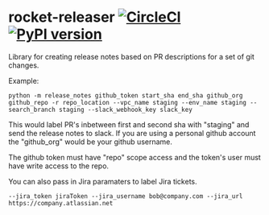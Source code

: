 # rocket-releaser [![CircleCI](https://circleci.com/gh/15five/rocketReleaser.svg?style=svg&circle-token=022a3a89718d088ac8a737b2d03280c4c1864ed0)](https://circleci.com/gh/15five/rocketReleaser) [![PyPI version](https://badge.fury.io/py/rocket-releaser.svg)](https://badge.fury.io/py/rocketReleaser)
Library for creating release notes based on PR descriptions for a set of git changes.

Example:
```shell
python -m release_notes github_token start_sha end_sha github_org github_repo -r repo_location --vpc_name staging --env_name staging --search_branch staging --slack_webhook_key slack_key
```

This would label PR's inbetween first and second sha with "staging" and send the release notes to slack.
If you are using a personal github account the "github_org" would be your github username.

The github token must have "repo" scope access and the token's user must have write access to the repo.

You can also pass in Jira paramaters to label Jira tickets.

`--jira_token jiraToken --jira_username bob@company.com --jira_url https://company.atlassian.net`
